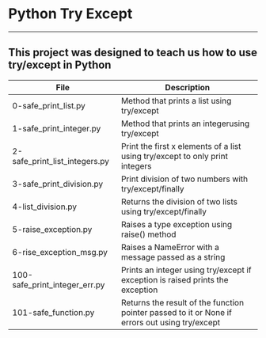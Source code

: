 # Python Try Except
---
This project was designed to teach us how to use try/except in Python
---
File|Description
---|---
0-safe_print_list.py|Method that prints a list using try/except
1-safe_print_integer.py|Method that prints an integerusing try/except
2-safe_print_list_integers.py|Print the first x elements of a list using try/except to only print integers
3-safe_print_division.py|Print division of two numbers with try/except/finally
4-list_division.py|Returns the division of two lists using try/except/finally
5-raise_exception.py|Raises a type exception using raise() method
6-rise_exception_msg.py|Raises a NameError with a message passed as a string
100-safe_print_integer_err.py|Prints an integer using try/except if exception is raised prints the exception
101-safe_function.py|Returns the result of the function pointer passed to it or None if errors out using try/except
